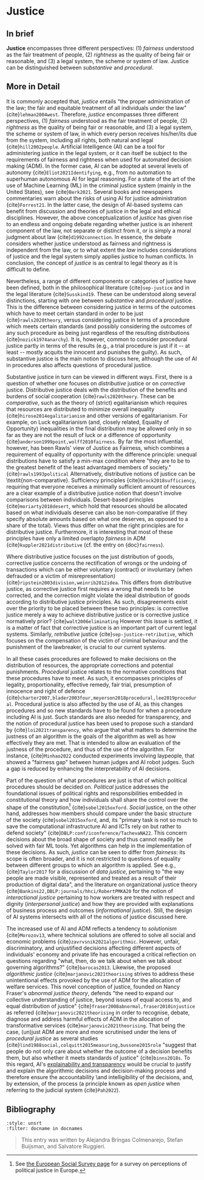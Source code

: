 # Justice

## In brief

**Justice** encompasses three different perspectives: (1) *fairness* understood as the fair treatment of people, (2) *rightness* as the quality of being fair or reasonable, and (3) a legal system, the scheme or system of law. Justice can be distinguished between *substantive* and *procedural*.

## More in Detail

It is commonly accepted that, *justice* entails "the proper administration of the law; the fair and equitable treatment of all individuals under the law" {cite}`lehman2004west`. 
Therefore, *justice* encompasses three different perspectives, (1) *fairness* understood as the fair treatment of people, (2) *rightness* as the quality of being fair or reasonable, and (3) a legal system, the scheme or system of law, in which every person receives his/her/its due from the system, including all rights, both natural and legal {cite}`hill2002people`. Artificial Intelligence (AI) can be a tool for administering justice in the legal system, or it can itself be subject to the requirements of fairness and rightness when used for automated decision making (ADM). 
In the former case, AI can be adopted at several levels of autonomy {cite}`Eliot2021Identifying`, e.g., from no automation to superhuman autonomous AI for legal reasoning. For a state of the art of the use of Machine Learning (ML) in the criminal justice system (mainly in the United States), see {cite}`Berk2021`. Several books and newspapers commentaries warn about the risks of using AI for justice administration {cite}`Forrest21`.
In the latter case, the design of AI-based systems can benefit from discussion and theories of justice in the legal and ethical disciplines.
However, the above conceptualization of *justice* has given rise to an endless and ongoing debate regarding whether justice is an inherent component of the law, not separate or distinct from it, or is simply a moral judgment about law {cite}`d1992connection`. In essence, the debate considers whether justice understood as fairness and rightness is independent from the law, or to what extent the *law* includes considerations of justice and the legal system simply applies justice to human conflicts. In conclusion, the concept of *justice* is as central to legal theory as it is difficult to define. 

Nevertheless, a range of different components or categories of justice have been defined, both in the philosophical literature {cite}`sep-justice` and in the legal literature {cite}`Susskind19`. These can be understood along several distinctions, starting with one between *substantive* and *procedural* justice. This is the difference between considering justice in terms of the outcomes which have to meet certain standard in order to be just {cite}`rawls2020theory`, versus considering justice in terms of a procedure which meets certain standards (and possibly considering the outcomes of any such procedure as being just regardless of the resulting distributions {cite}`nozick1974anarchy`). It is, however, common to consider procedural justice partly in terms of the results (e.g., a trial procedure is just if it -- at least -- mostly acquits the innocent and punishes the guilty). As such, substantive justice is the main notion to discuss here, although the use of AI in procedures also affects questions of procedural justice.

Substantive justice in turn can be viewed in different ways. First, there is a question of whether one focuses on *distributive* justice or on *corrective* justice. Distributive justice deals with the distribution of the benefits and burdens of social cooperation {cite}`rawls2020theory`. These can be *comparative*, such as the theory of (strict) egalitarianism which requires that resources are distributed to minimize overall inequality {cite}`hirose2014egalitarianism` and other versions of egalitarianism. For example, on Luck egalitarianism (and, closely related, Equality of Opportunity) inequalities in the final distribution may be allowed only in so far as they are not the result of luck or a difference of opportunity {cite}`anderson1999point,wolff2010fairness`. 
By far the most influential, however, has been Rawls' view of Justice as Fairness, which combines a requirement of equality of opportunity with the difference principle: unequal distributions have to satisfy a min-max condition where "they are to be to the greatest benefit of the least advantaged members of society." {cite}`rawls1993political` 
Alternatively, distributive notions of justice can be \textit{non-comparative}. Sufficiency principles {cite}`brock2018sufficiency`, requiring that everyone receives a minimally sufficient amount of resources are a clear example of a distributive justice notion that doesn't involve comparisons between individuals. Desert-based principles {cite}`moriarty2018desert`, which hold that resources should be allocated based on what individuals deserve can also be non-comparative (if they specify absolute amounts based on what one deserves, as opposed to a share of the total). Views thus differ on what the right principles are for distributive justice. Furthermore, it is interesting that most of these principles have only a limited overlapto
*fairness* in ADM {cite}`kuppler2021distributive` (cf. the entry on {doc}`fairness`).

Where distributive justice focuses on the just distribution of goods, corrective justice concerns the rectification of wrongs or the undoing of transactions which can be either voluntary (contract) or involuntary (when defrauded or a victim of misrepresentation) {cite}`ripstein2003division,weinrib2012idea`. This differs from distributive justice, as corrective justice first requires a wrong that needs to be corrected, and the correction might violate the ideal distribution of goods according to distributive justice principles. As such, disagreements exist over the priority to be placed between these two principles: is corrective justice merely a way to achieve distributive justice or is corrective justice normatively prior? {cite}`walt2006eliminating` However this issue is settled, it is a matter of fact that corrective justice is an important part of current legal systems. Similarly, *retributive* justice {cite}`sep-justice-retributive`, which focuses on the compensation of the victim of criminal behaviour and the punishment of the lawbreaker, is crucial to our current systems.

In all these cases procedures are followed to make decisions on the distribution of resources, the appropriate corrections and potential punishments. *Procedural* justice relates to the normative conditions that these procedures have to meet. As such, it encompasses principles of legality, proportionality, effective remedy, fair trial, presumption of innocence and right of defence {cite}`charter2007,blader2003four,meyerson2018procedural,lee2019procedural`. 
Procedural justice is also affected by the use of AI, as this changes procedures and so new standards have to be found for when a procedure including AI is just. Such standards are also needed for transparency, and the notion of procedural justice has been used to propose such a standard by {cite}`loi2021transparency`, who argue that what matters to determine the justness of an algorithm is the goals of the algorithm as well as how effectively they are met. That is intended to allow an evaluation of the justness of the procedure, and thus of the use of the algorithm. For instance, {cite}`Minhao2022` conducted experiments involving laypeople, that showed a "fairness gap" between human judges and AI robot judges. Such a gap is reduced by enhancing the interpretability of AI decisions.

Part of the question of what procedures are just is that of which political procedures should be decided on. *Political* justice addresses the foundational issues of political rights and responsibilities embedded in constitutional theory and how individuals shall share the control over the shape of the constitution[^constitution] {cite}`sobel2015oxford`. 
*Social* justice, on the other hand, addresses how members should compare under the basic structure of the society {cite}`sobel2015oxford`, and, its "primary task is not so much to save the computational infrastructure AI and ICTs rely on but rather to defend society" {cite}`DBLP:conf/iconference/TachevaNA22`. 
This concern decisions about the broad shape of society and thus cannot readily be solved with fair ML tools. Yet algorithms can help in the implementation of these decisions. As such, *justice* can be seen to differ from *fairness*: its scope is often broader, and it is not restricted to questions of equality between different groups to which an algorithm is applied. See e.g., {cite}`Taylor2017` for a discussion of *data justice*, pertaining to "the way people are made visible, represented and treated as a result of their production of digital data",
and the literature on organizational justice theory {cite}`Bankins22,DBLP:journals/hhci/RobertPMKA20` for the notion of *interactional justice* pertaining to how workers are treated with respect and dignity (*interpersonal justice*) and how they are provided with explanations of business process and outcomes (*informational justice*). Still, the design of AI systems intersects with all of the notions of justice discussed here.

The increased use of AI and ADM reflects a tendency to *solutionism* {cite}`Morozov13`, where technical solutions are offered to solve all social and economic problems {cite}`zavrvsnik2021algorithmic`. However, unfair, discriminatory, and unjustified decisions affecting different aspects of individuals' economy and private life has encouraged a critical reflection on questions regarding "what, then, do we talk about when we talk about governing algorithms?" {cite}`barocas2013`. Likewise, the proposed *algorithmic justice* {cite}`marjanovic2021theorising` strives to address these unintentional effects provoked by the use of ADM for the allocation of welfare services. This novel conception of justice, founded on Nancy Fraser's *abnormal justice theory*, defends "the need to expand our collective understanding of justice, beyond issues of equal access to, and equal distribution of justice" {cite}`fraser2008abnormal,fraser2010injustice` as referred {cite}`marjanovic2021theorising` in order to recognise, debate, diagnose and address harmful effects of ADM in the allocation of transformative services {cite}`marjanovic2021theorising`. 
That being the case, (un)just ADM are more and more scrutinised under the lens of *procedural justice* as several studies {cite}`lind1988social,colquitt2015measuring,bussone2015role` "suggest that people do not only care about whether the outcome of a decision benefits them, but also whether it meets standards of justice" {cite}`binns2018s`. To this regard, AI's [explainability and transparency](../Transparency/Transparency.md) would be crucial to justify and explain the algorithmic decisions and decision-making process and therefore ensure the accountability \and intelligibility of the decisions, and, by extension, of the process (a principle known as *open justice* when referring to the judicial system {cite}`Pah2022`).


## Bibliography

```{bibliography}
:style: unsrt
:filter: docname in docnames
```

> This entry was written by Alejandra Bringas Colmenarejo, Stefan Buijsman, and Salvatore Ruggieri.

[^constitution]: See <a href="https://www.europeansocialsurvey.org/data/themes.html?t=justfair" target=_blank>the European Social Survey page</a> for a survey on
perceptions of political justice in Europe.


